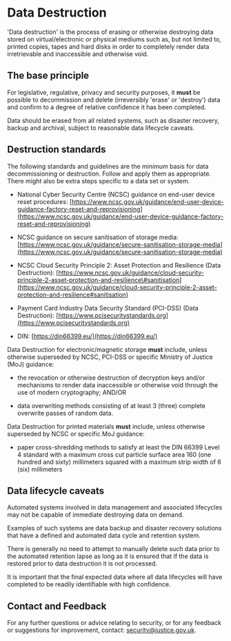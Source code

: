 # Data Destruction

'Data destruction' is the process of erasing or otherwise destroying data stored on virtual/electronic or physical mediums such as, but not limited to, printed copies, tapes and hard disks in order to completely render data irretrievable and inaccessible and otherwise void.

## The base principle

For legislative, regulative, privacy and security purposes, it **must** be possible to decommission and delete \(irreversibly 'erase' or 'destroy'\) data and confirm to a degree of relative confidence it has been completed.

Data should be erased from all related systems, such as disaster recovery, backup and archival, subject to reasonable data lifecycle caveats.

## Destruction standards

The following standards and guidelines are the *minimum* basis for data decommissioning or destruction. Follow and apply them as appropriate. There might also be extra steps specific to a data set or system.

-   National Cyber Security Centre \(NCSC\) guidance on end-user device reset procedures: [https://www.ncsc.gov.uk/guidance/end-user-device-guidance-factory-reset-and-reprovisioning](https://www.ncsc.gov.uk/guidance/end-user-device-guidance-factory-reset-and-reprovisioning)

-   NCSC guidance on secure sanitisation of storage media: [https://www.ncsc.gov.uk/guidance/secure-sanitisation-storage-media](https://www.ncsc.gov.uk/guidance/secure-sanitisation-storage-media)

-   NCSC Cloud Security Principle 2: Asset Protection and Resilience \(Data Destruction\): [https://www.ncsc.gov.uk/guidance/cloud-security-principle-2-asset-protection-and-resilience\#sanitisation](https://www.ncsc.gov.uk/guidance/cloud-security-principle-2-asset-protection-and-resilience#sanitisation)

-   Payment Card Industry Data Security Standard \(PCI-DSS\) \(Data Destruction\): [https://www.pcisecuritystandards.org](https://www.pcisecuritystandards.org)

-   DIN: [https://din66399.eu/](https://din66399.eu/)


Data Destruction for electronic/magnetic storage **must** include, unless otherwise superseded by NCSC, PCI-DSS or specific Ministry of Justice \(MoJ\) guidance:

-   the revocation or otherwise destruction of decryption keys and/or mechanisms to render data inaccessible or otherwise void through the use of modern cryptography; AND/OR

-   data overwriting methods consisting of at least 3 \(three\) complete overwrite passes of random data.


Data Destruction for printed materials **must** include, unless otherwise superseded by NCSC or specific MoJ guidance:

-   paper cross-shredding methods to satisfy at least the DIN 66399 Level 4 standard with a maximum cross cut particle surface area 160 \(one hundred and sixty\) millimeters squared with a maximum strip width of 6 \(six\) millimeters


## Data lifecycle caveats

Automated systems involved in data management and associated lifecycles may not be capable of immediate destroying data on demand.

Examples of such systems are data backup and disaster recovery solutions that have a defined and automated data cycle and retention system.

There is generally no need to attempt to manually delete such data prior to the automated retention lapse as long as it is ensured that if the data is restored prior to data destruction it is not processed.

It is important that the final expected data where all data lifecycles will have completed to be readily identifiable with high confidence.

## Contact and Feedback

For any further questions or advice relating to security, or for any feedback or suggestions for improvement, contact: [security@justice.gov.uk](mailto:security@justice.gov.uk).

